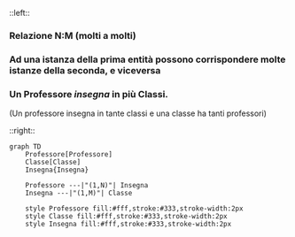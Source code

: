 ::left::
### **Relazione N:M** (molti a molti)
### Ad una istanza della prima entità possono corrispondere <Alert>molte</Alert> istanze della seconda, e viceversa

<ExampleBlock class="mt-4">

### Un **Professore** *insegna* in più **Classi**.
(Un professore insegna in tante classi e una classe ha tanti professori)

</ExampleBlock>

::right::

<div class="flex flex-row justify-center">

```mermaid
graph TD
    Professore[Professore]
    Classe[Classe]
    Insegna{Insegna}

    Professore ---|"(1,N)"| Insegna
    Insegna ---|"(1,M)"| Classe

    style Professore fill:#fff,stroke:#333,stroke-width:2px
    style Classe fill:#fff,stroke:#333,stroke-width:2px
    style Insegna fill:#fff,stroke:#333,stroke-width:2px
```
</div>
